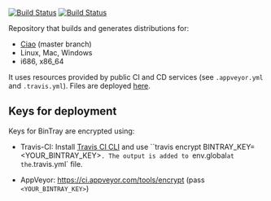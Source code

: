 [![Build Status](https://travis-ci.org/ciao-lang/test-ci.svg?branch=master)](https://travis-ci.org/ciao-lang/test-ci)
[![Build Status](https://ci.appveyor.com/api/projects/status/nmgot3y6p57qgdvf?svg=true)](https://ci.appveyor.com/project/jfmc/test-ci)

Repository that builds and generates distributions for:
 - [Ciao](https://github.com/ciao-lang/ciao) (master branch)
 - Linux, Mac, Windows
 - i686, x86_64

It uses resources provided by public CI and CD services (see
`.appveyor.yml` and `.travis.yml`). Files are deployed
[here](https://bintray.com/ciao-lang/builds/ciao#files).

## Keys for deployment

Keys for BinTray are encrypted using:

 - Travis-CI: Install
   [Travis CI CLI](https://github.com/travis-ci/travis.rb) and use
   ``travis encrypt BINTRAY_KEY=<YOUR_BINTRAY_KEY>`. The output is
   added to `env.global` at the `.travis.yml` file.

 - AppVeyor: https://ci.appveyor.com/tools/encrypt (pass
   `<YOUR_BINTRAY_KEY>`)
